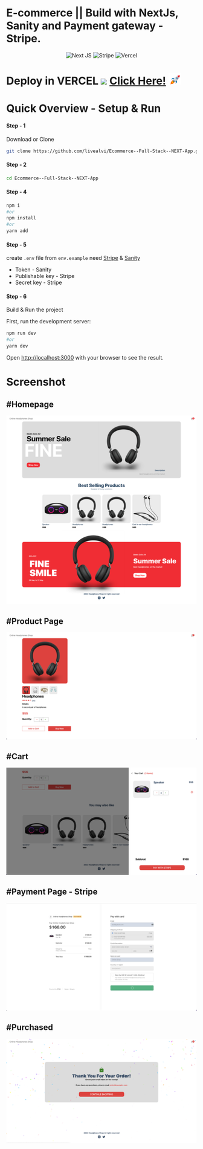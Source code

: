 # E-commerce || Build with NextJs, Sanity and Payment gateway - Stripe.

<div align="center">
  
  ![Next JS](https://img.shields.io/badge/Next-black?style=for-the-badge&logo=next.js&logoColor=white)&nbsp;![Stripe](https://img.shields.io/badge/Stripe-626CD9?style=for-the-badge&logo=Stripe&logoColor=white)&nbsp;![Vercel](https://img.shields.io/badge/Vercel-000000?style=for-the-badge&logo=vercel&logoColor=white)

</div>

# Deploy in **VERCEL** ![](https://img.shields.io/badge/Build-Passed-brightgreen) <a href="https://ecommerce-full-stack-next-c9q3z44xh-livealvi.vercel.app/" target="_blank" target="_blank" title="E-commerce shop" >Click Here!</a> <img src="readme_asset/rocket-joypixels.gif" width="auto" height="30">

# Quick Overview - Setup & Run

#### Step - 1

Download or Clone

```sh
git clone https://github.com/livealvi/Ecommerce--Full-Stack--NEXT-App.git
```

#### Step - 2

```bash
cd Ecommerce--Full-Stack--NEXT-App
```

#### Step - 4

```bash
npm i
#or
npm install
#or
yarn add
```

#### Step - 5

create `.env` file from `env.example` need [Stripe](https://stripe.com/) & [Sanity](https://www.sanity.io/)

- Token - Sanity
- Publishable key - Stripe
- Secret key - Stripe

#### Step - 6

Build & Run the project

First, run the development server:

```bash
npm run dev
#or
yarn dev
```

Open [http://localhost:3000](http://localhost:3000) with your browser to see the result.

# Screenshot

## #Homepage

<img src="readme_asset/homepage.png">

## #Product Page

<img src="readme_asset/product.png">

## #Cart

<img src="readme_asset/cart.png">

## #Payment Page - Stripe

<img src="readme_asset/payment.png">

## #Purchased

<img src="readme_asset/payment_done.png">
